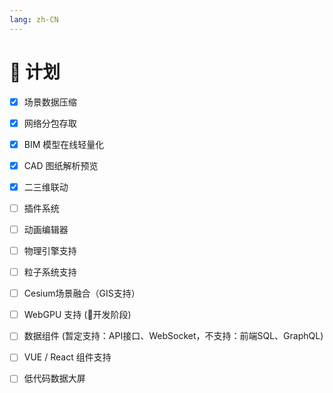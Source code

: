 ```yaml
---
lang: zh-CN
---
```


# :watermelon: 计划
- [x] 场景数据压缩
- [x] 网络分包存取
- [x] BIM 模型在线轻量化
- [x] CAD 图纸解析预览
- [x] 二三维联动
- [ ] 插件系统
- [ ] 动画编辑器
- [ ] 物理引擎支持
- [ ] 粒子系统支持
- [ ] Cesium场景融合（GIS支持）
- [ ] WebGPU 支持 (:tada:开发阶段) 
- [ ] 数据组件 (暂定支持：API接口、WebSocket，不支持：前端SQL、GraphQL)
- [ ] VUE / React 组件支持
- [ ] 低代码数据大屏

